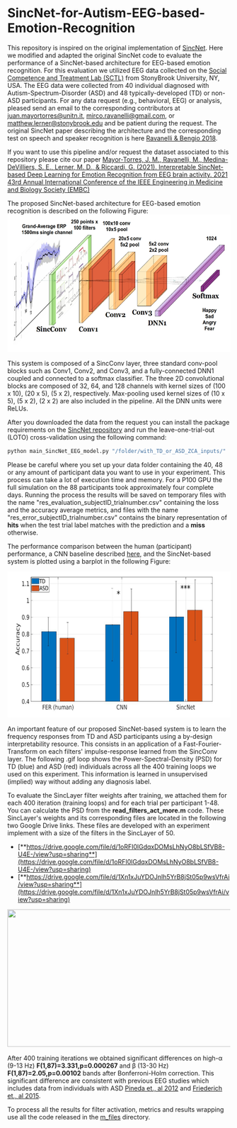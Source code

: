 # SincNet-for-Autism-EEG-based-Emotion-Recognition

This repository is inspired on the original implementation of [SincNet](https://github.com/mravanelli/SincNet). Here we modified and adapted the original SincNet code to evaluate the performance of a SincNet-based architecture for EEG-based emotion recognition. For this evaluation we utilized EEG data collected on the [Social Competence and Treatment Lab (SCTL)](https://www.lernerlab.com/) from StonyBrook University, NY, USA. The EEG data were collected from 40 individual diagnosed with Autism-Spectrum-Disorder (ASD) and 48 typically-developed (TD) or non-ASD participants. For any data request (e.g., behavioral, EEG) or analysis, pleased send an email to the corresponding contributors at juan.mayortorres@unitn.it, mirco.ravanelli@gmail.com, or matthew.lerner@stonybrook.edu and be patient during the request. The original SincNet paper describing the architecture and the corresponding test on speech and speaker recognition is here [Ravanelli & Bengio 2018](https://arxiv.org/abs/1812.05920).

If you want to use this pipeline and/or request the dataset associated to this repository please cite our paper [Mayor-Torres, J. M., Ravanelli, M., Medina-DeVilliers, S. E., Lerner, M. D., & Riccardi, G. (2021). Interpretable SincNet-based Deep Learning for Emotion Recognition from EEG brain activity. 2021 43rd Annual International Conference of the IEEE Engineering in Medicine and Biology Society (EMBC)](https://ieeexplore.ieee.org/abstract/document/9630427)

The proposed SincNet-based architecture for EEG-based emotion recognition is described on the following Figure:
<img src="https://github.com/meiyor/SincNet-for-Autism-EEG-based-Emotion-Recognition/blob/main/pipeline_sincnet_alone.jpg" width="900" height="310">

This system is composed of a SincConv layer, three standard conv-pool blocks such as Conv1, Conv2, and Conv3, and a fully-connected DNN1 coupled and connected to a softmax classifier. The three 2D convolutional blocks are composed of 32, 64, and 128 channels with kernel sizes of (100 x 10), (20 x 5), (5 x 2), respectively. Max-pooling used kernel sizes of (10 x 5), (5 x 2), (2 x 2) are also included in the pipeline. All the DNN units were ReLUs.

After you downloaded the data from the request you can install the package requirements on the  [SincNet repository](https://github.com/mravanelli/SincNet) and run the leave-one-trial-out (LOTO) cross-validation using the following command: 

```python
python main_SincNet_EEG_model.py "/folder/with_TD_or_ASD_ZCA_inputs/"
```
Please be careful where you set up your data folder containing the 40, 48 or any amount of participant data you want to use in your experiment. This process can take a lot of execution time and memory. For a P100 GPU the full simulation on the 88 participants took approximately four complete days. Running the process the results will be saved on temporary files with the name "res_evaluation_subjectID_trialnumber.csv" containing the loss and the accuracy average metrics, and files with the name "res_error_subjectID_trialnumber.csv" contains the binary representation of **hits** when the test trial label matches with the prediction and a **miss** otherwise.

The performance comparison between the human (participant) performance, a CNN baseline described [here](https://github.com/meiyor/Deep-Learning-Emotion-Decoding-using-EEG-data-from-Autism-individuals), and the SincNet-based system is plotted using a barplot in the following Figure:

<img src="https://github.com/meiyor/SincNet-for-Autism-EEG-based-Emotion-Recognition/blob/main/comp_sinc_paper_EMBC.jpg" width="700" height="330">

An important feature of our proposed SincNet-based system is to learn the frequency responses from TD and ASD participants using a by-design interpretability resource. This consists in an application of a Fast-Fourier-Transform on each filters' impulse-response learned from the SincConv layer. The following .gif loop shows the Power-Spectral-Density (PSD) for TD (blue) and ASD (red) individuals across all the 400 training loops we used on this experiment. This information is learned in unsupervised (implied) way without adding any diagnosis label.

To evaluate the SincLayer filter weights after training, we attached them for each 400 iteration (training loops) and for each trial per participant 1-48. You can calculate the PSD from the **read_filters_act_more.m** code. These SincLayer's weights and its corresponding files are located in the following two Google Drive links. These files are developed with an experiment implement with a size of the filters in the SincLayer of 50.

 - [**https://drive.google.com/file/d/1oRFI0lGdqxDOMsLhNyO8bLSfVB8-U4E-/view?usp=sharing**](https://drive.google.com/file/d/1oRFI0lGdqxDOMsLhNyO8bLSfVB8-U4E-/view?usp=sharing)
 - [**https://drive.google.com/file/d/1Xn1xJuYDOJnlh5YrB8jSt05p9wsVfrAi/view?usp=sharing**](https://drive.google.com/file/d/1Xn1xJuYDOJnlh5YrB8jSt05p9wsVfrAi/view?usp=sharing)

<img src="https://github.com/meiyor/SincNet-for-Autism-EEG-based-Emotion-Recognition/blob/main/output_more_summary_TD_ASD.gif" width="600" height="310">

After 400 training iterations we obtained significant differences on high-α (9-13 Hz) **F(1,87)=3.331,p=0.000267** and β (13-30 Hz) **F(1,87)=2.05,p=0.00102** bands after Bonferroni-Holm correction. This significant difference are consistent with previous EEG studies which includes data from individuals with ASD [Pineda et., al 2012](https://www.sciencedirect.com/science/article/pii/S0306987712004082?casa_token=jF6BBvZsuFgAAAAA:cZuNKDgpQg1lv5Y2vmoKyONX2ifYx9-48EmbIXOZ1YT_OTGgsI0iWq130jQ6A9w8JMZP-RYOhQ) and [Friederich et., al 2015](https://link.springer.com/article/10.1007/s10803-015-2523-5).

To process all the results for filter activation, metrics and results wrapping use all the code released in the [m_files](https://github.com/meiyor/SincNet-for-Autism-EEG-based-Emotion-Recognition/tree/main/m_files) directory. 
